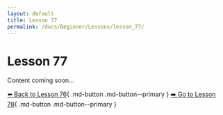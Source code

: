 ```yaml
---
layout: default
title: Lesson 77
permalink: /docs/Beginner/Lessons/lesson_77/
---
```


# Lesson 77

Content coming soon...

[⬅️ Back to Lesson 76](lesson_76.md){ .md-button .md-button--primary }  [➡️ Go to Lesson 78](lesson_78.md){ .md-button .md-button--primary }
